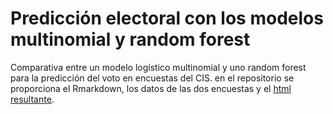 # Predicción electoral con los modelos multinomial y random forest

Comparativa entre un modelo logístico multinomial y uno random forest para la predicción del voto en encuestas del CIS. en el repositorio se proporciona el Rmarkdown, los datos de las dos encuestas y el [html resultante]().

